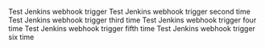 Test Jenkins webhook trigger
Test Jenkins webhook trigger second time
Test Jenkins webhook trigger third time
Test Jenkins webhook trigger four time
Test Jenkins webhook trigger fifth time
Test Jenkins webhook trigger six time